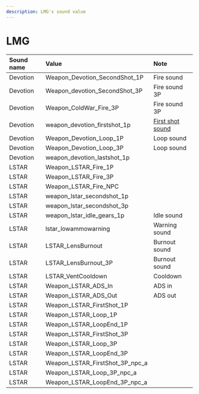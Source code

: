 ```yaml
---
description: LMG's sound value
---
```


# LMG

| Sound name | Value | Note |
| :--- | :--- | :--- |
| Devotion | Weapon\_Devotion\_SecondShot\_1P | Fire sound |
| Devotion | Weapon\_devotion\_SecondShot\_3P | Fire sound 3P |
| Devotion | Weapon\_ColdWar\_Fire\_3P | Fire sound 3P |
| Devotion | weapon\_devotion\_firstshot\_1p | [First shot sound](https://gfycat.com/marriedelderlykookaburra) |
| Devotion | Weapon\_Devotion\_Loop\_1P | Loop sound |
| Devotion | Weapon\_Devotion\_Loop\_3P | Loop sound |
| Devotion | weapon\_devotion\_lastshot\_1p |  |
| LSTAR | Weapon\_LSTAR\_Fire\_1P |  |
| LSTAR | Weapon\_LSTAR\_Fire\_3P |  |
| LSTAR | Weapon\_LSTAR\_Fire\_NPC |  |
| LSTAR | weapon\_lstar\_secondshot\_1p |  |
| LSTAR | weapon\_lstar\_secondshot\_3p |  |
| LSTAR | weapon\_lstar\_idle\_gears\_1p | Idle sound |
| LSTAR | lstar\_lowammowarning | Warning sound |
| LSTAR | LSTAR\_LensBurnout | Burnout sound |
| LSTAR | LSTAR\_LensBurnout\_3P | Burnout sound |
| LSTAR | LSTAR\_VentCooldown | Cooldown |
| LSTAR | Weapon\_LSTAR\_ADS\_In | ADS in |
| LSTAR | Weapon\_LSTAR\_ADS\_Out | ADS out |
| LSTAR | Weapon\_LSTAR\_FirstShot\_1P |  |
| LSTAR | Weapon\_LSTAR\_Loop\_1P |  |
| LSTAR | Weapon\_LSTAR\_LoopEnd\_1P |  |
| LSTAR | Weapon\_LSTAR\_FirstShot\_3P |  |
| LSTAR | Weapon\_LSTAR\_Loop\_3P |  |
| LSTAR | Weapon\_LSTAR\_LoopEnd\_3P |  |
| LSTAR | Weapon\_LSTAR\_FirstShot\_3P\_npc\_a |  |
| LSTAR | Weapon\_LSTAR\_Loop\_3P\_npc\_a |  |
| LSTAR | Weapon\_LSTAR\_LoopEnd\_3P\_npc\_a |  |

